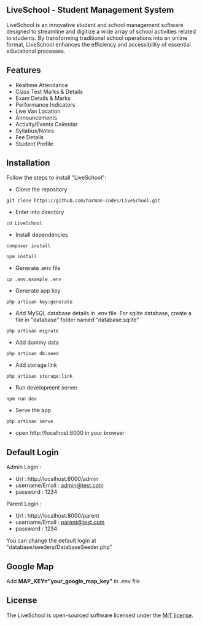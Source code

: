 ## LiveSchool - Student Management System
LiveSchool is an innovative student and school management software designed to streamline and digitize a wide array of school activities related to students. By transforming traditional school operations into an online format, LiveSchool enhances the efficiency and accessibility of essential educational processes.

## Features
- Realtime Attendance
- Class Test Marks & Details
- Exam Details & Marks
- Performance Indicators
- Live Van Location
- Announcements
- Activity/Events Calendar
- Syllabus/Notes
- Fee Details
- Student Profile

## Installation

Follow the steps to install "LiveSchool":

- Clone the repository
```
git clone https://github.com/harman-codes/LiveSchool.git
```
- Enter into directory
```
cd LiveSchool
```
- Install dependencies
```
composer install
```
```
npm install
```
- Generate .env file
```
cp .env.example .env
```
- Generate app key
```
php artisan key:generate
```
- Add MySQL database details in .env file. For sqlite database, create a file in "database" folder named "database.sqlite"
```
php artisan migrate
```
- Add dummy data
```
php artisan db:seed
```
- Add storage link
```
php artisan storage:link
```
- Run development server
```
npm run dev
```
- Serve the app
```
php artisan serve
```
- open http://localhost:8000 in your browser


## Default Login
Admin Login : 
- Url : http://localhost:8000/admin
- username/Email : admin@test.com
- password : 1234

Parent Login :
- Url : http://localhost:8000/parent
- username/Email : parent@test.com
- password : 1234


You can change the default login at "database/seeders/DatabaseSeeder.php"

## Google Map
Add **MAP_KEY="your_google_map_key"** in .env file

## License

The LiveSchool is open-sourced software licensed under the [MIT license](https://opensource.org/licenses/MIT).
